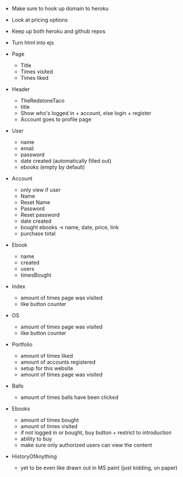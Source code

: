 * Make sure to hook up domain to heroku
* Look at pricing options
* Keep up both heroku and github repos
* Turn html into ejs

* Page
    * Title
    * Times visited
    * Times liked

* Header
    * TheRedstoneTaco
    * title
    * Show who's logged in + account, else login + register
    * Account goes to profile page

* User
    * name
    * email
    * password
    * date created (automatically filled out)
    * ebooks (empty by default)

* Account
    * only view if user
    * Name
    * Reset Name
    * Password
    * Reset password
    * date created
    * bought ebooks -> name, date, price, link
    * purchase total

* Ebook
    * name
    * created
    * users
    * timesBought

* Index
    * amount of times page was visited
    * like button counter

* OS
    * amount of times page was visited
    * like button counter

* Portfolio
    * amount of times liked
    * amount of accounts registered
    * setup for this website
    * amount of times page was visited

* Balls
    * amount of times balls have been clicked

* Ebooks
    * amount of times bought
    * amount of times visited
    * if not logged in or bought, buy button + restrict to introduction
    * ability to buy
    * make sure only authorized users can view the content

* HistoryOfAnything
    * yet to be even like drawn out in MS paint (just kidding, on paper)